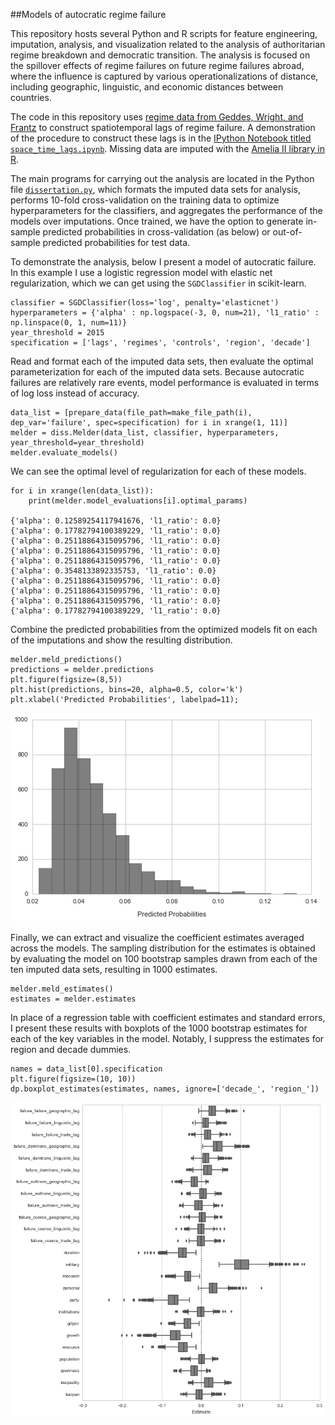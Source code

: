 
##Models of autocratic regime failure

This repository hosts several Python and R scripts for feature engineering, imputation, analysis, and visualization related to the analysis of authoritarian regime breakdown and democratic transition. The analysis is focused on the spillover effects of regime failures on future regime failures abroad, where the influence is captured by various operationalizations of distance, including geographic, linguistic, and economic distances between countries.

The code in this repository uses [regime data from Geddes, Wright, and Frantz](http://dictators.la.psu.edu/ 'Autocratic Regimes') to construct spatiotemporal lags of regime failure. A demonstration of the procedure to construct these lags is in the [IPython Notebook titled `space_time_lags.ipynb`](https://github.com/thomasbrawner/regime_failure/blob/master/wrangle/space_time_lags.ipynb). Missing data are imputed with the [Amelia II library in R](http://gking.harvard.edu/amelia 'Amelia II: A Program for Missing Data'). 

The main programs for carrying out the analysis are located in the Python file [`dissertation.py`](https://github.com/thomasbrawner/regime_failure/blob/master/model/dissertation.py), which formats the imputed data sets for analysis, performs 10-fold cross-validation on the training data to optimize hyperparameters for the classifiers, and aggregates the performance of the models over imputations. Once trained, we have the option to generate in-sample predicted probabilities in cross-validation (as below) or out-of-sample predicted probabilities for test data. 

To demonstrate the analysis, below I present a model of autocratic failure. In this example I use a logistic regression model with elastic net regularization, which we can get using the `SGDClassifier` in scikit-learn.


    classifier = SGDClassifier(loss='log', penalty='elasticnet')
    hyperparameters = {'alpha' : np.logspace(-3, 0, num=21), 'l1_ratio' : np.linspace(0, 1, num=11)}
    year_threshold = 2015
    specification = ['lags', 'regimes', 'controls', 'region', 'decade']

Read and format each of the imputed data sets, then evaluate the optimal parameterization for each of the imputed data sets. Because autocratic failures are relatively rare events, model performance is evaluated in terms of log loss instead of accuracy. 


    data_list = [prepare_data(file_path=make_file_path(i), dep_var='failure', spec=specification) for i in xrange(1, 11)]
    melder = diss.Melder(data_list, classifier, hyperparameters, year_threshold=year_threshold)
    melder.evaluate_models()

We can see the optimal level of regularization for each of these models.


    for i in xrange(len(data_list)):
        print(melder.model_evaluations[i].optimal_params)

    {'alpha': 0.12589254117941676, 'l1_ratio': 0.0}
    {'alpha': 0.17782794100389229, 'l1_ratio': 0.0}
    {'alpha': 0.25118864315095796, 'l1_ratio': 0.0}
    {'alpha': 0.25118864315095796, 'l1_ratio': 0.0}
    {'alpha': 0.25118864315095796, 'l1_ratio': 0.0}
    {'alpha': 0.3548133892335753, 'l1_ratio': 0.0}
    {'alpha': 0.25118864315095796, 'l1_ratio': 0.0}
    {'alpha': 0.25118864315095796, 'l1_ratio': 0.0}
    {'alpha': 0.25118864315095796, 'l1_ratio': 0.0}
    {'alpha': 0.17782794100389229, 'l1_ratio': 0.0}


Combine the predicted probabilities from the optimized models fit on each of the imputations and show the resulting distribution.


    melder.meld_predictions()
    predictions = melder.predictions
    plt.figure(figsize=(8,5))
    plt.hist(predictions, bins=20, alpha=0.5, color='k')
    plt.xlabel('Predicted Probabilities', labelpad=11); 


![png](images/output_8_0.png)


Finally, we can extract and visualize the coefficient estimates averaged across the models. The sampling distribution for the estimates is obtained by evaluating the model on 100 bootstrap samples drawn from each of the ten imputed data sets, resulting in 1000 estimates.


    melder.meld_estimates()
    estimates = melder.estimates

In place of a regression table with coefficient estimates and standard errors, I present these results with boxplots of the 1000 bootstrap estimates for each of the key variables in the model. Notably, I suppress the estimates for region and decade dummies.


    names = data_list[0].specification
    plt.figure(figsize=(10, 10))
    dp.boxplot_estimates(estimates, names, ignore=['decade_', 'region_'])


![png](images/output_12_0.png)

